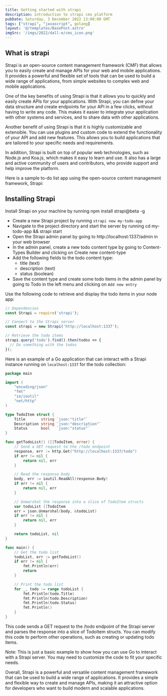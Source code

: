 ```yaml
---
title: Getting started with strapi
description: introduction to strapi cms platform
pubDate: Saturday, 3 December 2022 13:00:00 GMT
tags: ["strapi", "javascript", golang]
layout: '@/templates/BasePost.astro'
imgSrc: '/imgs/2022/dall-e/cms_icon.png'
---
```



##  What is strapi

Strapi is an open-source content management framework (CMF) that allows you to easily create and manage APIs for your web and mobile applications. It provides a powerful and flexible set of tools that can be used to build a wide range of applications, from simple websites to complex web and mobile applications.

One of the key benefits of using Strapi is that it allows you to quickly and easily create APIs for your applications. With Strapi, you can define your data structure and create endpoints for your API in a few clicks, without having to write any code. This makes it easier to integrate your application with other systems and services, and to share data with other applications.

Another benefit of using Strapi is that it is highly customizable and extensible. You can use plugins and custom code to extend the functionality of your API and add new features. This allows you to build applications that are tailored to your specific needs and requirements.

In addition, Strapi is built on top of popular web technologies, such as Node.js and Koa.js, which makes it easy to learn and use. It also has a large and active community of users and contributors, who provide support and help improve the platform.

Here is a sample to-do list app using the open-source content management framework, Strapi:

## Installing Strapi 

Install Strapi on your machine by running npm install strapi@beta -g

* Create a new Strapi project by running `strapi new my-todo-app`
* Navigate to the project directory and start the server by running cd my-todo-app && strapi start
* Open the Strapi admin panel by going to http://localhost:1337/admin in your web browser
* In the admin panel, create a new todo content type by going to Content-Types Builder and clicking on Create new content-type
* Add the following fields to the todo content type:
  * title (text)
  * description (text)
  * status (boolean)
* Save the content type and create some todo items in the admin panel by going to Todo in the left menu and clicking on `Add new entry`



Use the following code to retrieve and display the todo items in your node app:

```js
// Dependencies
const Strapi = require('strapi');

// Connect to the Strapi server
const strapi = new Strapi('http://localhost:1337');

// Retrieve the todo items
strapi.query('todo').find().then(todos => {
  // Do something with the todos
});
```

Here is an example of a Go application that can interact with a Strapi instance running on `localhost:1337` for the todo collection:

```go
package main

import (
	"encoding/json"
	"fmt"
	"io/ioutil"
	"net/http"
)

type TodoItem struct {
	Title       string `json:"title"`
	Description string `json:"description"`
	Status      bool   `json:"status"`
}

func getTodoList() ([]TodoItem, error) {
	// Send a GET request to the /todo endpoint
	response, err := http.Get("http://localhost:1337/todo")
	if err != nil {
		return nil, err
	}

	// Read the response body
	body, err := ioutil.ReadAll(response.Body)
	if err != nil {
		return nil, err
	}

	// Unmarshal the response into a slice of TodoItem structs
	var todoList []TodoItem
	err = json.Unmarshal(body, &todoList)
	if err != nil {
		return nil, err
	}

	return todoList, nil
}

func main() {
	// Get the todo list
	todoList, err := getTodoList()
	if err != nil {
		fmt.Println(err)
		return
	}

	// Print the todo list
	for _, todo := range todoList {
		fmt.Println(todo.Title)
		fmt.Println(todo.Description)
		fmt.Println(todo.Status)
		fmt.Println()
	}
}
```

This code sends a GET request to the /todo endpoint of the Strapi server and parses the response into a slice of TodoItem structs. You can modify this code to perform other operations, such as creating or updating todo items.

Note: This is just a basic example to show how you can use Go to interact with a Strapi server. You may need to customize the code to fit your specific needs.


Overall, Strapi is a powerful and versatile content management framework that can be used to build a wide range of applications. It provides a simple and flexible way to create and manage APIs, making it an attractive option for developers who want to build modern and scalable applications.